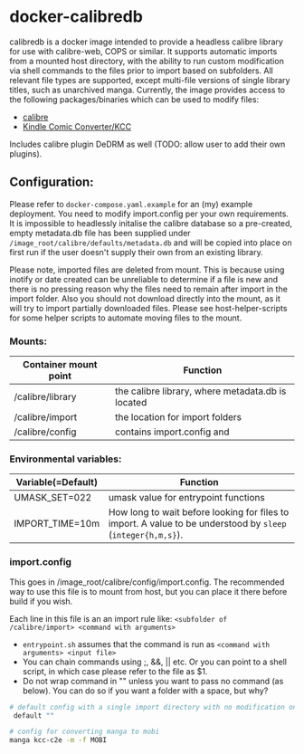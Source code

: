 # docker-calibredb
calibredb is a docker image intended to provide a headless calibre library for use with calibre-web, COPS or similar. It supports automatic imports from a mounted host directory, with the ability to run custom modification via shell commands to the files prior to import based on subfolders. All relevant file types are supported, except multi-file versions of single library titles, such as unarchived manga. Currently, the image provides access to the following packages/binaries which can be used to modify files:

- [calibre](https://manual.calibre-ebook.com/generated/en/cli-index.html)
- [Kindle Comic Converter/KCC](https://github.com/ciromattia/kcc)

Includes calibre plugin DeDRM as well (TODO: allow user to add their own plugins).

## Configuration:
Please refer to `docker-compose.yaml.example` for an (my) example deployment. You need to modify import.config per your own requirements. It is impossible to headlessly initalise the calibre database so a pre-created, empty metadata.db file has been supplied under `/image_root/calibre/defaults/metadata.db` and will be copied into place on first run if the user doesn't supply their own from an existing library.

Please note, imported files are deleted from mount. This is because using inotify or date created can be unreliable to determine if a file is new and there is no pressing reason why the files need to remain after import in the import folder. Also you should not download directly into the mount, as it will try to import partially downloaded files. Please see host-helper-scripts for some helper scripts to automate moving files to the mount.

### Mounts: 

Container mount point | Function 
--- | --- 
/calibre/library | the calibre library, where metadata.db is located 
/calibre/import | the location for import folders 
/calibre/config | contains import.config and 
    
### Environmental variables: 

| Variable(=Default) | Function | 
| --- | --- |
| UMASK_SET=022 | umask value for entrypoint functions | 
| IMPORT_TIME=10m | How long to wait before looking for files to import. A value to be understood by `sleep` (`integer{h,m,s}`). |


### import.config
This goes in /image_root/calibre/config/import.config. The recommended way to use this file is to mount from host, but you can place it there before build if you wish.

Each line in this file is an an import rule like: `<subfolder of /calibre/import> <command with arguments>`
- `entrypoint.sh` assumes that the command is run as `<command with arguments> <input file> `
- You can chain commands using ;, &&, || etc. Or you can point to a shell script, in which case please refer to the file as $1.
- Do not wrap command in "" unless you want to pass no command (as below).  You can do so if you want a folder with a space, but why?

``` sh
# default config with a single import directory with no modification on files
 default "" 

# config for converting manga to mobi
manga kcc-c2e -m -f MOBI
 ``` 